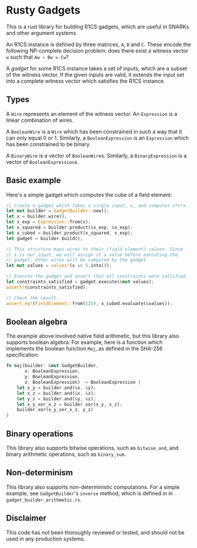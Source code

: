 # Rusty Gadgets

This is a rust library for building R1CS gadgets, which are useful in SNARKs and other argument systems.

An R1CS instance is defined by three matrices, `A`, `B` and `C`. These encode the following NP-complete decision problem: does there exist a witness vector `w` such that `Aw ∘ Bw = Cw`?

A *gadget* for some R1CS instance takes a set of inputs, which are a subset of the witness vector. If the given inputs are valid, it extends the input set into a complete witness vector which satisfies the R1CS instance.


## Types

A `Wire` represents an element of the witness vector. An `Expression` is a linear combination of wires.

A `BooleanWire` is a `Wire` which has been constrained in such a way that it can only equal 0 or 1. Similarly, a `BooleanExpression` is an `Expression` which has been constrained to be binary.

A `BinaryWire` is a vector of `BooleanWire`s. Similarly, a `BinaryExpression` is a vector of `BooleanExpression`s.


## Basic example

Here's a simple gadget which computes the cube of a field element:

```rust
// Create a gadget which takes a single input, x, and computes x*x*x.
let mut builder = GadgetBuilder::new();
let x = builder.wire();
let x_exp = Expression::from(x);
let x_squared = builder.product(&x_exp, &x_exp);
let x_cubed = builder.product(x_squared, x_exp);
let gadget = builder.build();

// This structure maps wires to their (field element) values. Since
// x is our input, we will assign it a value before executing the
// gadget. Other wires will be computed by the gadget.
let mut values = values!(x => 5.into());

// Execute the gadget and assert that all constraints were satisfied.
let constraints_satisfied = gadget.execute(&mut values);
assert!(constraints_satisfied);

// Check the result.
assert_eq!(FieldElement::from(125), x_cubed.evaluate(&values));
```


## Boolean algebra

The example above involved native field arithmetic, but this library also supports boolean algebra. For example, here is a function which implements the boolean function `Maj`, as defined in the SHA-256 specification:

```rust
fn maj(builder: &mut GadgetBuilder,
       x: BooleanExpression,
       y: BooleanExpression,
       z: BooleanExpression) -> BooleanExpression {
    let x_y = builder.and(&x, &y);
    let x_z = builder.and(&x, &z);
    let y_z = builder.and(&y, &z);
    let x_y_xor_x_z = builder.xor(x_y, x_z);
    builder.xor(x_y_xor_x_z, y_z)
}
```

## Binary operations

This library also supports bitwise operations, such as `bitwise_and`, and binary arithmetic operations, such as `binary_sum`.


## Non-determinism

This library also supports non-deterministic computations. For a simple example, see `GadgetBuilder`'s `inverse` method, which is defined in in `gadget_builder_arithmetic.rs`.


## Disclaimer

This code has not been thoroughly reviewed or tested, and should not be used in any production systems.
